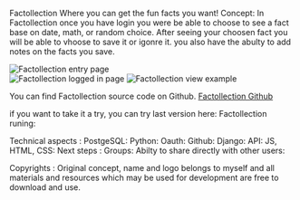 Factollection
Where you can get the fun facts you want!
Concept:
In Factollection once you have login you were be able to choose to see a fact base on date, math, or random choice. After seeing your choosen fact you will be able to vhoose to save it or igonre it. you also have the abulty to add notes on the facts you save.


![Factollection entry page](https://imgur.com/T4jS9iH.png)  
![Factollection logged in page](https://imgur.com/vgeDJPA.png)
![Factollection view example](https://imgur.com/a/AIkNiPL.png)


You can find Factollection source code on Github.
[Factollection Github](https://github.com/SamiaMehrdad/Factollection.git)

if you want to take it a try, you can try last version here: Factollection runing:

Technical aspects :
PostgeSQL:
Python:
Oauth:
Github:
Django:
API:
JS, HTML, CSS:
Next steps :
Groups:
Abilty to share directly with other users:

Copyrights :
Original concept, name and logo belongs to myself and all materials and resources which may be used for development are free to download and use.
